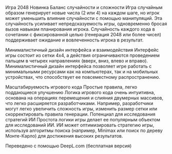 Игра 2048 Новинка
Баланс случайности и сложности
Игра случайным образом генерирует новые числа (2 или 4) на каждом шаге, но игрок может уменьшить влияние случайности с помощью манипуляций. Эта случайность усиливает непредсказуемость игры, одновременно бросая вызов навыкам планирования игрока.
 Случайность каждого хода в сочетании с фиксированной целью (генерация 2048 или более чисел) поддерживает ожидание и вовлеченность игрока в результат.

Минималистичный дизайн интерфейса и взаимодействия
Интерфейс игры состоит из сетки 4x4, а действия ограничиваются проведением пальцем в четырех направлениях (вверх, вниз, влево и вправо).
Минималистичный дизайн интерфейса позволяет игре работать с минимальными ресурсами как на компьютерах, так и на мобильных устройствах, что способствует ее повсеместному распространению.

Масштабируемость игрового кода
Простые правила, легко поддающиеся улучшению
Логика игрового кода очень интуитивна, основана на операциях перемещения и слияния двумерных массивов, что легко расширяется разработчиками. Например, разработчики могут легко увеличить сложность игры, изменить размер сетки или скорректировать правила генерации.
Потенциал для исследования стратегий ИИ
 Простота логики игры делает ее популярным объектом для исследований ИИ. ИИ может оптимизировать стратегию игры, используя алгоритмы поиска (например, Minimax или поиск по дереву Монте-Карло) для достижения высоких результатов.

Переведено с помощью DeepL.com (бесплатная версия)
